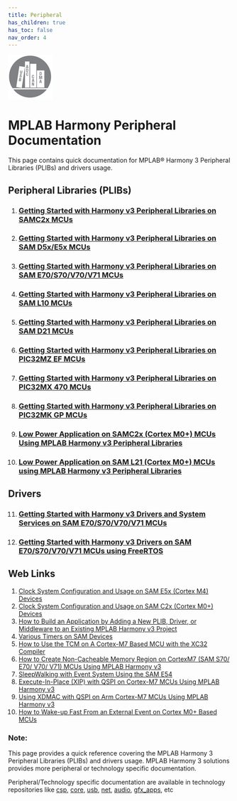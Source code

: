```yaml
---
title: Peripheral
has_children: true
has_toc: false
nav_order: 4
---
```

![](peripheral.png)
# MPLAB Harmony Peripheral Documentation

This page contains quick documentation for MPLAB® Harmony 3 Peripheral Libraries (PLIBs) and drivers usage.   

## Peripheral Libraries (PLIBs)
1. ### [Getting Started with Harmony v3 Peripheral Libraries on SAMC2x MCUs](./samc2x_getting_started/readme.md)
2. ### [Getting Started with Harmony v3 Peripheral Libraries on SAM D5x/E5x MCUs](./samd5x_getting_started/readme.md)
3. ### [Getting Started with Harmony v3 Peripheral Libraries on SAM E70/S70/V70/V71 MCUs](./same70_getting_started/readme.md)
4. ### [Getting Started with Harmony v3 Peripheral Libraries on SAM L10 MCUs](./saml10_getting_started/readme.md)
5. ### [Getting Started with Harmony v3 Peripheral Libraries on SAM D21 MCUs](./samd21_getting_started/readme.md)
6. ### [Getting Started with Harmony v3 Peripheral Libraries on PIC32MZ EF MCUs](./pic32mz_getting_started/readme.md)
7. ### [Getting Started with Harmony v3 Peripheral Libraries on PIC32MX 470 MCUs](./pic32mx_getting_started/readme.md)
8. ### [Getting Started with Harmony v3 Peripheral Libraries on PIC32MK GP MCUs](./pic32mk_getting_started/readme.md)
9. ### [Low Power Application on SAMC2x (Cortex M0+) MCUs Using MPLAB Harmony v3 Peripheral Libraries](./samc2x_low_power/readme.md)
10. ### [Low Power Application on SAM L21 (Cortex M0+) MCUs using MPLAB Harmony v3 Peripheral Libraries](./saml21_low_power/readme.md)

## Drivers
11. ### [Getting Started with Harmony v3 Drivers and System Services on SAM E70/S70/V70/V71 MCUs](./same70_getting_started_drivers/readme.md)
12. ### [Getting Started with Harmony v3 Drivers on SAM E70/S70/V70/V71 MCUs using FreeRTOS](./same70_getting_started_drivers_freertos/readme.md)

## Web Links


1. [Clock System Configuration and Usage on SAM E5x (Cortex M4) Devices](http://ww1.microchip.com/downloads/en/DeviceDoc/Clock_System%20_Configuration_and_Usage%20on_SAME5x_%20Devices_DS90003226A.pdf)
2. [Clock System Configuration and Usage on SAM C2x (Cortex M0+) Devices](http://ww1.microchip.com/downloads/en/DeviceDoc/Clock_System_Configuration_Usage_on_SAMC2x(Cortex%20M0+)_%20Devices_DS90003227A.pdf)
3. [How to Build an Application by Adding a New PLIB, Driver, or Middleware to an Existing MPLAB Harmony v3 Project](http://ww1.microchip.com/downloads/en/DeviceDoc/How_to_Build_Application_Adding_PLIB_%20Driver_or_Middleware%20_to_MPLAB_Harmony_v3Project_DS90003253A.pdf) 
4. [Various Timers on SAM Devices](http://ww1.microchip.com/downloads/en/DeviceDoc/Various_Timers_%20on_SAM%20Device_DS90003230A.pdf)
5. [How to Use the TCM on A Cortex-M7 Based MCU with the XC32 Compiler](http://ww1.microchip.com/downloads/en/DeviceDoc/How_to_Use_%20TCM_on_Cortex-%20Based_MCU_with_%20XC32Compiler_DS90003240A.pdf)
6. [How to Create Non-Cacheable Memory Region on CortexM7 (SAM S70/ E70/ V70/ V71) MCUs Using MPLAB Harmony v3](http://ww1.microchip.com/downloads/en/DeviceDoc/How_to_Create_Non-Cacheabl_%20Memory_Region_on_Cortex-M7_(SAME70)_MCU_Using_MPLAB_Harmonyv3_DS90003260A.pdf)
7. [SleepWalking with Event System Using the SAM E54](https://www.microchip.com/wwwappnotes/appnotes.aspx?appnote=en1001233)
8. [Execute-In-Place (XIP) with QSPI on Cortex-M7 MCUs Using MPLAB Harmony v3](http://ww1.microchip.com/downloads/en/Appnotes/Execute-In-Place%20_with_QSPI_on_%20Cortex-M7_MCUs_Using_MPLAB_Harmony_v3_DS00003443A.pdf)
9. [Using XDMAC with QSPI on Arm Cortex-M7 MCUs Using MPLAB Harmony v3](https://www.microchip.com/wwwappnotes/appnotes.aspx?appnote=en1002029)
10. [How to Wake-up Fast From an External Event on Cortex M0+ Based MCUs](http://ww1.microchip.com/downloads/en/DeviceDoc/90003243A.pdf)















### **Note:**  
This page provides a quick reference covering the MPLAB Harmony 3 Peripheral Libraries (PLIBs) and drivers usage. MPLAB Harmony 3 solutions provides more peripheral or technology specific documentation.  
  
Peripheral/Technology specific documentation are available in technology repositories like [csp](https://github.com/Microchip-MPLAB-Harmony/csp), [core](https://github.com/Microchip-MPLAB-Harmony/core), [usb](https://github.com/Microchip-MPLAB-Harmony/usb), [net](https://github.com/Microchip-MPLAB-Harmony/net), [audio](https://github.com/Microchip-MPLAB-Harmony/audio), [gfx_apps](https://github.com/Microchip-MPLAB-Harmony/gfx_apps), etc
